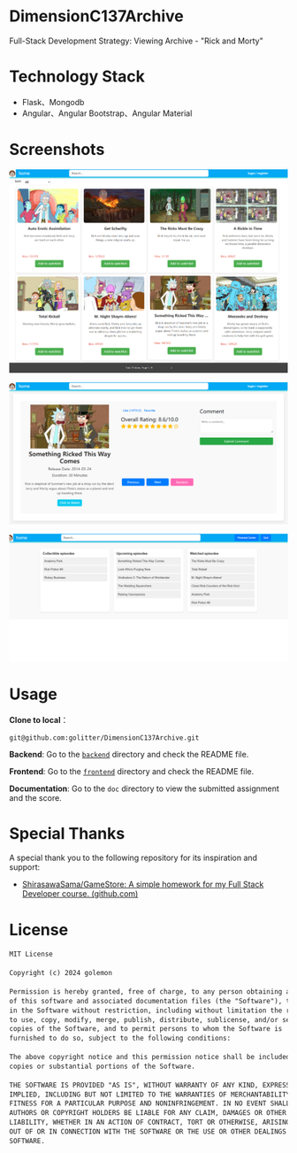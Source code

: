# DimensionC137Archive
Full-Stack Development Strategy: Viewing Archive - "Rick and Morty"

# Technology Stack

- Flask、Mongodb
- Angular、Angular Bootstrap、Angular Material

# Screenshots

![img](doc/images/aaa32339512402b0ea523b773d10e150.png)

![img](doc/images/0c5414b79a36c6f5c254ddd9cdb24c1e.png)

![img](doc/images/f04b8afe8683db5f1b341001b2ccb33e.png)

# **Usage** 

**Clone to local**：

```shell
git@github.com:golitter/DimensionC137Archive.git
```

**Backend**: Go to the [`backend`](https://github.com/golitter/DimensionC137Archive/tree/main/backend) directory and check the README file.

**Frontend**: Go to the [`frontend`](https://github.com/golitter/DimensionC137Archive/tree/main/frontend) directory and check the README file.

**Documentation**: Go to the `doc` directory to view the submitted assignment and the score.

# Special Thanks

A special thank you to the following repository for its inspiration and support:

- [ShirasawaSama/GameStore: A simple homework for my Full Stack Developer course. (github.com)](https://github.com/ShirasawaSama/GameStore)

# License

```tex
MIT License

Copyright (c) 2024 golemon

Permission is hereby granted, free of charge, to any person obtaining a copy
of this software and associated documentation files (the "Software"), to deal
in the Software without restriction, including without limitation the rights
to use, copy, modify, merge, publish, distribute, sublicense, and/or sell
copies of the Software, and to permit persons to whom the Software is
furnished to do so, subject to the following conditions:

The above copyright notice and this permission notice shall be included in all
copies or substantial portions of the Software.

THE SOFTWARE IS PROVIDED "AS IS", WITHOUT WARRANTY OF ANY KIND, EXPRESS OR
IMPLIED, INCLUDING BUT NOT LIMITED TO THE WARRANTIES OF MERCHANTABILITY,
FITNESS FOR A PARTICULAR PURPOSE AND NONINFRINGEMENT. IN NO EVENT SHALL THE
AUTHORS OR COPYRIGHT HOLDERS BE LIABLE FOR ANY CLAIM, DAMAGES OR OTHER
LIABILITY, WHETHER IN AN ACTION OF CONTRACT, TORT OR OTHERWISE, ARISING FROM,
OUT OF OR IN CONNECTION WITH THE SOFTWARE OR THE USE OR OTHER DEALINGS IN THE
SOFTWARE.
```

